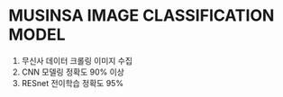 # MUSINSA IMAGE CLASSIFICATION MODEL

1) 무신사 데이터 크롤링 이미지 수집
2) CNN 모델링 정확도 90% 이상
3) RESnet 전이학습 정확도 95% 
